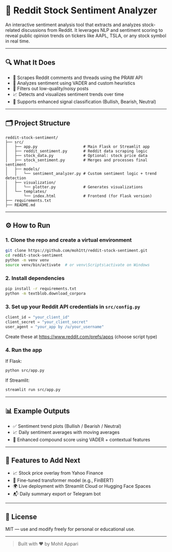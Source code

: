 # 🧠 Reddit Stock Sentiment Analyzer

An interactive sentiment analysis tool that extracts and analyzes stock-related discussions from Reddit. It leverages NLP and sentiment scoring to reveal public opinion trends on tickers like AAPL, TSLA, or any stock symbol in real time.

---

## 🔍 What It Does

- 📰 Scrapes Reddit comments and threads using the PRAW API
- 💬 Analyzes sentiment using VADER and custom heuristics
- 🧹 Filters out low-quality/noisy posts
- 📈 Detects and visualizes sentiment trends over time
- 🧠 Supports enhanced signal classification (Bullish, Bearish, Neutral)

---

## 🗂️ Project Structure

```
reddit-stock-sentiment/
├── src/
│   ├── app.py                    # Main Flask or Streamlit app
│   ├── reddit_sentiment.py       # Reddit data scraping logic
│   ├── stock_data.py             # Optional: stock price data
│   ├── stock_sentiment.py        # Merges and processes final sentiment
│   ├── models/
│   │   └── sentiment_analyzer.py # Custom sentiment logic + trend detection
│   ├── visualization/
│   │   └── plotter.py            # Generates visualizations
│   └── templates/
│       └── index.html            # Frontend (for Flask version)
├── requirements.txt
├── README.md
```

---

## ⚙️ How to Run

### 1. Clone the repo and create a virtual environment

```bash
git clone https://github.com/moh1tt/reddit-stock-sentiment.git
cd reddit-stock-sentiment
python -m venv venv
source venv/bin/activate  # or venv\Scripts\activate on Windows
```

### 2. Install dependencies

```bash
pip install -r requirements.txt
python -m textblob.download_corpora
```

### 3. Set up your Reddit API credentials in `src/config.py`

```python
client_id = "your_client_id"
client_secret = "your_client_secret"
user_agent = "your_app by /u/your_username"
```

Create these at https://www.reddit.com/prefs/apps (choose script type)

### 4. Run the app

If Flask:
```bash
python src/app.py
```

If Streamlit:
```bash
streamlit run src/app.py
```

---

## 📊 Example Outputs

- ✅ Sentiment trend plots (Bullish / Bearish / Neutral)
- 📈 Daily sentiment averages with moving averages
- 🧠 Enhanced compound score using VADER + contextual features

---

## 🚀 Features to Add Next

- 📈 Stock price overlay from Yahoo Finance
- 🧠 Fine-tuned transformer model (e.g., FinBERT)
- 🌍 Live deployment with Streamlit Cloud or Hugging Face Spaces
- 📬 Daily summary export or Telegram bot

---

## 📎 License

MIT — use and modify freely for personal or educational use.

---

> Built with ❤️ by Mohit Appari
